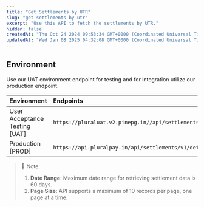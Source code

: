 ```yaml
---
title: "Get Settlements by UTR"
slug: "get-settlements-by-utr"
excerpt: "Use this API to fetch the settlements by UTR."
hidden: false
createdAt: "Thu Oct 24 2024 09:53:34 GMT+0000 (Coordinated Universal Time)"
updatedAt: "Wed Jan 08 2025 04:32:08 GMT+0000 (Coordinated Universal Time)"
---
```

## Environment

Use our UAT environment endpoint for testing and for integration utilize our production endpoint.

| Environment                   | Endpoints                                                         |
| :---------------------------- | :---------------------------------------------------------------- |
| User Acceptance Testing [UAT] | `https://pluraluat.v2.pinepg.in//api/settlements/v1/detail/{utr}` |
| Production [PROD]             | `https://api.pluralpay.in/api/settlements/v1/detail/{utr}`        |

> 📘 Note:
> 
> 1. **Date Range**: Maximum date range for retrieving settlement data is 60 days.
> 2. **Page Size**: API supports a maximum of 10 records per page, one page at a time.
